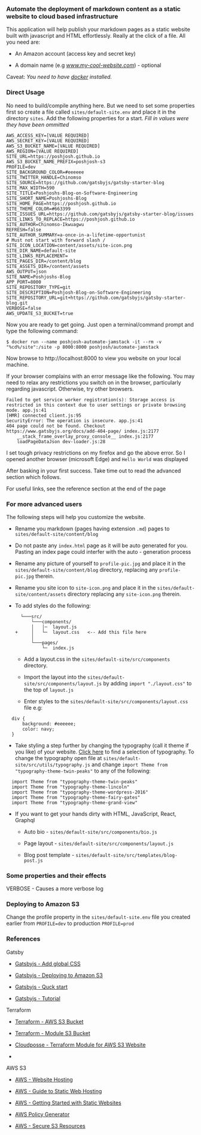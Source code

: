 ### Automate the deployment of markdown content as a static website to cloud based infrastructure ###

This application will help publish your markdown pages as a static website built with javascript and HTML effortlessly. Really at the click of a file. All you need are:

- An Amazon account (access key and secret key)

- A domain name (e.g _www.my-cool-website.com_) - optional

Caveat: _You need to have [docker](https://www.docker.com/) installed._

### Direct Usage ###

No need to build/compile anything here. But we need to set some properties first
so create a file called `sites/default-site.env` and place it in the directory
`sites`. Add the following properties for a start.
_Fill in values were they have been ommitted_

```
AWS_ACCESS_KEY=[VALUE REQUIRED]
AWS_SECRET_KEY=[VALUE REQUIRED]
AWS_S3_BUCKET_NAME=[VALUE REQUIRED]
AWS_REGION=[VALUE REQUIRED]
SITE_URL=https://poshjosh.github.io
AWS_S3_BUCKET_NAME_PREFIX=poshjosh-s3
PROFILE=dev
SITE_BACKGROUND_COLOR=#eeeeee
SITE_TWITTER_HANDLE=Chinomso
SITE_SOURCE=https://github.com/gatsbyjs/gatsby-starter-blog
SITE_MAX_WIDTH=590
SITE_TITLE=Poshjoshs-Blog-on-Software-Engineering
SITE_SHORT_NAME=Poshjoshs-Blog
SITE_HOME_PAGE=https://poshjosh.github.io
SITE_THEME_COLOR=#663399
SITE_ISSUES_URL=https://github.com/gatsbyjs/gatsby-starter-blog/issues
SITE_LINKS_TO_REPLACE=https://poshjosh.github.io
SITE_AUTHOR=Chinomso-Ikwuagwu
REFRESH=false
SITE_AUTHOR_SUMMARY=a-once-in-a-lifetime-opportunist
# Must not start with forward slash /
SITE_ICON_LOCATION=content/assets/site-icon.png
SITE_DIR_NAME=default-site
SITE_LINKS_REPLACEMENT=
SITE_PAGES_DIR=/content/blog
SITE_ASSETS_DIR=/content/assets
AWS_OUTPUT=json
SITE_NAME=Poshjoshs-Blog
APP_PORT=8000
SITE_REPOSITORY_TYPE=git
SITE_DESCRIPTION=Poshjosh-Blog-on-Software-Engineering
SITE_REPOSITORY_URL=git+https://github.com/gatsbyjs/gatsby-starter-blog.git
VERBOSE=false
AWS_UPDATE_S3_BUCKET=true
```

Now you are ready to get going. Just open a terminal/command prompt and
type the following command:

```
$ docker run --name poshjosh-automate-jamstack -it --rm -v "%cd%/site":/site -p 8000:8000 poshjosh/automate-jamstack
```

Now browse to http://localhost:8000 to view you website on your local machine.

If your browser complains with an error message like the following. You may need
to relax any restrictions you switch on in the browser, particularly regarding javascript.
Otherwise, try other browsers.

```
Failed to get service worker registration(s): Storage access is restricted in this context due to user settings or private browsing mode. app.js:41
[HMR] connected client.js:95
SecurityError: The operation is insecure. app.js:41
404 page could not be found. Checkout https://www.gatsbyjs.org/docs/add-404-page/ index.js:2177
    __stack_frame_overlay_proxy_console__ index.js:2177
    loadPageDataJson dev-loader.js:28
```    

I set tough privacy restrictions on my firefox and go the above error. So I opened another
browser (microsoft Edge) and ```Hello World``` was displayed

After basking in your first success. Take time out to read the advanced section
which follows.  

For useful links, see the reference section at the end of the page

### For more advanced users ###

The following steps will help you customize the website.

- Rename you markdown (pages having extension `.md`) pages to `sites/default-site/content/blog`

- Do not paste any `index.html` page as it will be auto generated for you. Pasting an index
page could interfer with the auto - generation process

- Rename any picture of yourself to `profile-pic.jpg` and place it in the
`sites/default-site/content/blog` directory, replacing any `profile-pic.jpg` therein.

- Rename you site icon to `site-icon.png` and place it in the `sites/default-site/content/assets` directory replacing any `site-icon.png` therein.

- To add styles do the following:

  ```
    └───src/
        └───components/
        │   │─  layout.js
  +     │   └─  layout.css   <-- Add this file here
        │
        └───pages/
            └─  index.js
  ```
  - Add a layout.css in the `sites/default-site/src/components` directory.

  - Import the layout into the `sites/default-site/src/components/layout.js` by
  adding `import "./layout.css"` to the top of `layout.js`

  - Enter styles to the `sites/default-site/src/components/layout.css` file e.g:

```
  div {
      background: #eeeeee;
      color: navy;
  }
```

- Take styling a step further by changing the typography (call it theme if you like)
of your website. [Click here](https://kyleamathews.github.io/typography.js/) to find
a selection of typography. To change the typography open file at
`sites/default-site/src/utils/typography.js` and change
`import Theme from "typography-theme-twin-peaks"` to any of the following:

```
  import Theme from "typography-theme-twin-peaks"
  import Theme from "typography-theme-lincoln"
  import Theme from "typography-theme-wordpress-2016"
  import Theme from "typography-theme-fairy-gates"
  import Theme from "typography-theme-grand-view"
```

- If you want to get your hands dirty with HTML, JavaScript, React, Graphql

  - Auto bio - `sites/default-site/src/components/bio.js`

  - Page layout - `sites/default-site/src/components/layout.js`

  - Blog post template - `sites/default-site/src/templates/blog-post.js`

### Some properties and their effects ###

VERBOSE - Causes a more verbose log

### Deploying to Amazon S3 ###

Change the profile property in the `sites/default-site.env` file you created earlier
from `PROFILE=dev` to production `PROFILE=prod`  

### References ###

Gatsby
- [Gatsbyjs - Add global CSS](https://www.gatsbyjs.org/docs/global-css/)

- [Gatsbyjs - Deploying to Amazon S3](https://www.gatsbyjs.org/docs/deploying-to-s3-cloudfront/)

- [Gatsbyjs - Quck start](https://www.gatsbyjs.org/docs/quick-start/)

- [Gatsbyjs - Tutorial](https://www.gatsbyjs.org/tutorial/part-zero/)

Terraform

- [Terraform - AWS S3 Bucket](https://www.terraform.io/docs/providers/aws/r/s3_bucket.html)

- [Terraform - Module S3 Bucket](https://github.com/terraform-aws-modules/terraform-aws-s3-bucket)

- [Cloudposse - Terraform Module for AWS S3 Website](https://github.com/cloudposse/terraform-aws-s3-website)

- [](https://registry.terraform.io/modules/terraform-aws-modules/s3-bucket/aws/1.6.0)

AWS S3

- [AWS - Website Hosting](https://docs.aws.amazon.com/AmazonS3/latest/dev/WebsiteHosting.html)

- [AWS - Guide to Static Web Hosting](https://docs.aws.amazon.com/AmazonS3/latest/user-guide/static-website-hosting.html)

- [AWS - Getting Started with Static Websites](https://aws.amazon.com/getting-started/hands-on/host-static-website/)

- [AWS Policy Generator](https://awspolicygen.s3.amazonaws.com/policygen.html)

- [AWS - Secure S3 Resources](https://aws.amazon.com/premiumsupport/knowledge-center/secure-s3-resources/)

